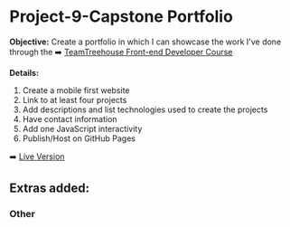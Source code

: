 # Project-9-Capstone Portfolio

**Objective:** Create a portfolio in which I can showcase the work I've done through the  ➡️ [TeamTreehouse Front-end Developer Course](https://teamtreehouse.com/)

**Details:** 
1. Create a mobile first website
2. Link to at least four projects
3. Add descriptions and list technologies used to create the projects
4. Have contact information
5. Add one JavaScript interactivity
6. Publish/Host on GitHub Pages

➡️ [Live Version](https://rapidisimo.github.io/Project-9-Capstone-Portfolio/)

## Extras added:


### Other
